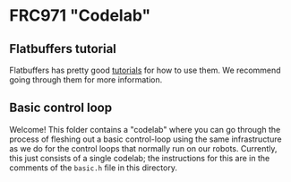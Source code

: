 # FRC971 "Codelab"

## Flatbuffers tutorial

Flatbuffers has pretty good [tutorials](https://google.github.io/flatbuffers/flatbuffers_guide_tutorial.html) for how to use them.  We recommend
going through them for more information.

## Basic control loop

Welcome! This folder contains a "codelab" where you can go through the process
of fleshing out a basic control-loop using the same infrastructure as we do for
the control loops that normally run on our robots. Currently, this just consists
of a single codelab; the instructions for this are in the comments of the
`basic.h` file in this directory.
